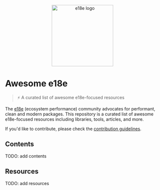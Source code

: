 <p align="center">
  <img src="https://e18e.dev/logo.svg" alt="e18e logo" width="200">
</p>

# Awesome e18e

> ⚡ A curated list of awesome e18e-focused resources

The [e18e](https://e18e.dev) (ecosystem performance) community advocates for performant, clean and modern packages. This repository is a curated list of awesome e18e-focused resources including libraries, tools, articles, and more.

If you'd like to contribute, please check the [contribution guidelines](CONTRIBUTING.md).

## Contents

TODO: add contents

## Resources

TODO: add resources
